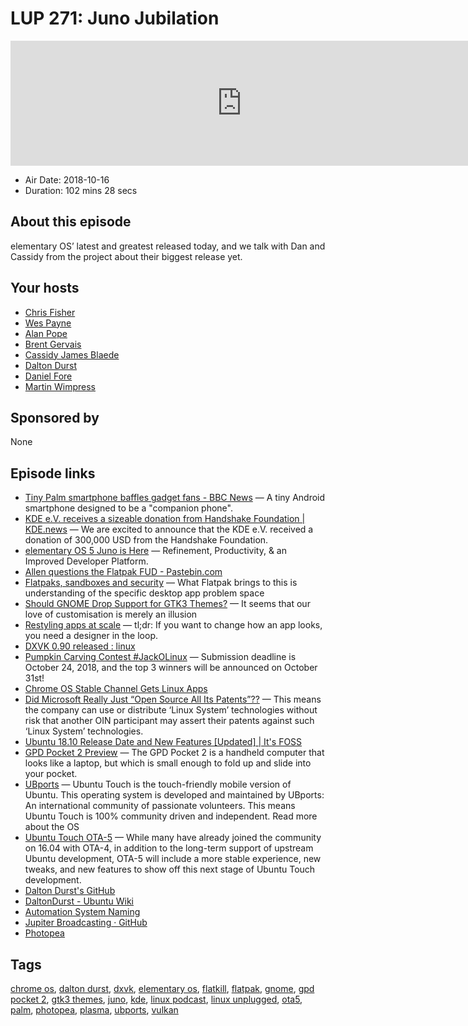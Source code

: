 # LUP 271: Juno Jubilation

<iframe src="https://player.fireside.fm/v2/RUkczH-V+t0ZHMz-P?theme=dark" width="740" height="200" frameborder="0" scrolling="no"></iframe>

* Air Date: 2018-10-16
* Duration: 102 mins 28 secs

## About this episode

elementary OS’ latest and greatest released today, and we talk with Dan and Cassidy from the project about their biggest release yet.

## Your hosts
* [Chris Fisher](https://linuxunplugged.com/hosts/chrislas)
* [Wes Payne](https://linuxunplugged.com/hosts/wes)
* [Alan Pope](https://linuxunplugged.com/guests/alanpope)
* [Brent Gervais](https://linuxunplugged.com/guests/brentgervais)
* [Cassidy James Blaede](https://linuxunplugged.com/guests/cassidyjames)
* [Dalton Durst](https://linuxunplugged.com/guests/daltondurst)
* [Daniel Fore](https://linuxunplugged.com/guests/danielfore)
* [Martin Wimpress](https://linuxunplugged.com/guests/martinwimpress)

## Sponsored by

None



## Episode links

  * [Tiny Palm smartphone baffles gadget fans - BBC News](https://www.bbc.co.uk/news/technology-45876934 "Tiny Palm smartphone baffles gadget fans - BBC News") — A tiny Android smartphone designed to be a "companion phone".
  * [KDE e.V. receives a sizeable donation from Handshake Foundation | KDE.news](https://dot.kde.org/2018/10/15/kde-ev-receives-sizeable-donation-handshake-foundation "KDE e.V. receives a sizeable donation from Handshake Foundation | KDE.news") — We are excited to announce that the KDE e.V. received a donation of 300,000 USD from the Handshake Foundation. 
  * [elementary OS 5 Juno is Here](https://medium.com/elementaryos/elementary-os-5-juno-is-here-471dfdedc7b3 "elementary OS 5 Juno is Here") — Refinement, Productivity, & an Improved Developer Platform.
  * [Allen questions the Flatpak FUD - Pastebin.com](https://pastebin.com/ja0yWwM1 "Allen questions the Flatpak FUD - Pastebin.com")
  * [Flatpaks, sandboxes and security](https://ramcq.net/2018/10/12/flatpak-sandbox-security/ "Flatpaks, sandboxes and security") — What Flatpak brings to this is understanding of the specific desktop app problem space 
  * [Should GNOME Drop Support for GTK3 Themes?](https://www.omgubuntu.co.uk/2018/10/on-gtk-themes-broken "Should GNOME Drop Support for GTK3 Themes?") — It seems that our love of customisation is merely an illusion
  * [Restyling apps at scale](https://blogs.gnome.org/tbernard/2018/10/15/restyling-apps-at-scale/ "Restyling apps at scale") — tl;dr: If you want to change how an app looks, you need a designer in the loop.
  * [DXVK 0.90 released : linux](https://www.reddit.com/r/linux/comments/9o0f58/dxvk_090_released/ "DXVK 0.90 released : linux")
  * [Pumpkin Carving Contest #JackOLinux](https://linuxacademy.com/blog/linuxacademy-com/pumpkin-carving-contest-jackolinux/ "Pumpkin Carving Contest #JackOLinux") — Submission deadline is October 24, 2018, and the top 3 winners will be announced on October 31st!
  * [Chrome OS Stable Channel Gets Linux Apps](https://www.linuxjournal.com/content/chrome-os-stable-channel-gets-linux-apps "Chrome OS Stable Channel Gets Linux Apps")
  * [Did Microsoft Really Just “Open Source All Its Patents”??](https://hackernoon.com/did-microsoft-really-just-open-source-all-its-patents-3e419ae1a439 "Did Microsoft Really Just “Open Source All Its Patents”??") — This means the company can use or distribute ‘Linux System’ technologies without risk that another OIN participant may assert their patents against such ‘Linux System’ technologies.
  * [Ubuntu 18.10 Release Date and New Features [Updated] | It's FOSS](https://itsfoss.com/ubuntu-18-10-release-features/ "Ubuntu 18.10 Release Date and New Features \[Updated\] | It's FOSS")
  * [GPD Pocket 2 Preview](https://liliputing.com/2018/07/gpd-pocket-2-preview.html "GPD Pocket 2 Preview") — The GPD Pocket 2 is a handheld computer that looks like a laptop, but which is small enough to fold up and slide into your pocket.
  * [UBports](https://ubports.com/ "UBports") — Ubuntu Touch is the touch-friendly mobile version of Ubuntu. This operating system is developed and maintained by UBports: An international community of passionate volunteers. This means Ubuntu Touch is 100% community driven and independent. Read more about the OS
  * [Ubuntu Touch OTA-5](https://ubports.com/blog/ubports-blog-1/post/ubuntu-touch-ota-5-174 "Ubuntu Touch OTA-5") — While many have already joined the community on 16.04 with OTA-4, in addition to the long-term support of upstream Ubuntu development, OTA-5 will include a more stable experience, new tweaks, and new features to show off this next stage of Ubuntu Touch development.
  * [Dalton Durst's GitHub](https://github.com/universalsuperbox "Dalton Durst's GitHub")
  * [DaltonDurst - Ubuntu Wiki](https://wiki.ubuntu.com/DaltonDurst "DaltonDurst - Ubuntu Wiki")
  * [Automation System Naming](https://docs.google.com/forms/d/e/1FAIpQLSetpUF1pZfnhmKRB266fPXAeF_tULwK2VOfqD_5ZorQLWZuEw/viewform "Automation System Naming")
  * [Jupiter Broadcasting · GitHub](https://github.com/jupiterbroadcasting "Jupiter Broadcasting · GitHub")
  * [Photopea](https://www.photopea.com/ "Photopea")



## Tags

[chrome os](https://linuxunplugged.com/tags/chrome%20os), [dalton durst](https://linuxunplugged.com/tags/dalton%20durst), [dxvk](https://linuxunplugged.com/tags/dxvk), [elementary os](https://linuxunplugged.com/tags/elementary%20os), [flatkill](https://linuxunplugged.com/tags/flatkill), [flatpak](https://linuxunplugged.com/tags/flatpak), [gnome](https://linuxunplugged.com/tags/gnome), [gpd pocket 2](https://linuxunplugged.com/tags/gpd%20pocket%202), [gtk3 themes](https://linuxunplugged.com/tags/gtk3%20themes), [juno](https://linuxunplugged.com/tags/juno), [kde](https://linuxunplugged.com/tags/kde), [linux podcast](https://linuxunplugged.com/tags/linux%20podcast), [linux unplugged](https://linuxunplugged.com/tags/linux%20unplugged), [ota5](https://linuxunplugged.com/tags/ota5), [palm](https://linuxunplugged.com/tags/palm), [photopea](https://linuxunplugged.com/tags/photopea), [plasma](https://linuxunplugged.com/tags/plasma), [ubports](https://linuxunplugged.com/tags/ubports), [vulkan](https://linuxunplugged.com/tags/vulkan)
